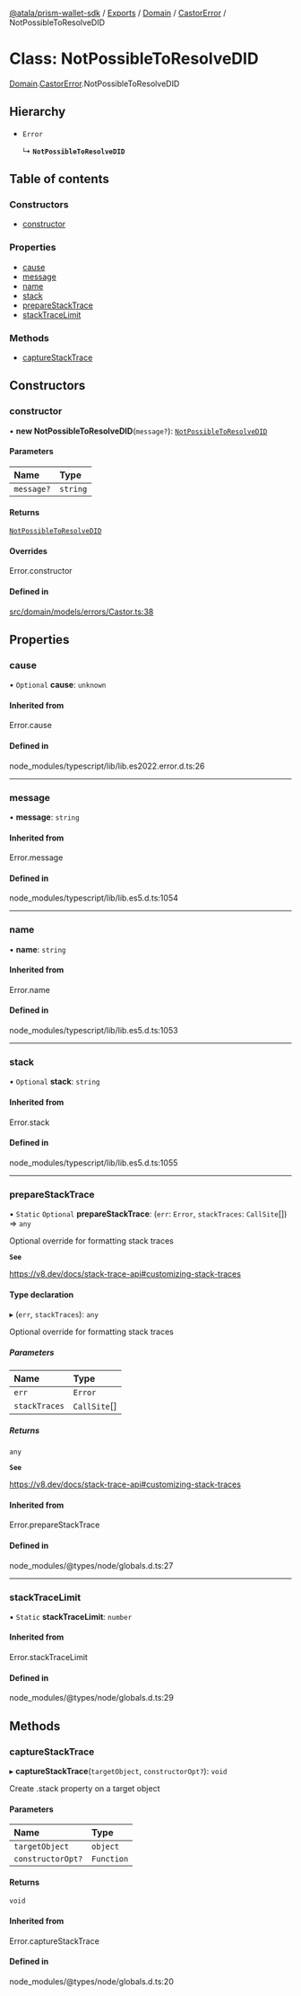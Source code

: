 [@atala/prism-wallet-sdk](../README.md) / [Exports](../modules.md) / [Domain](../modules/Domain.md) / [CastorError](../modules/Domain.CastorError.md) / NotPossibleToResolveDID

# Class: NotPossibleToResolveDID

[Domain](../modules/Domain.md).[CastorError](../modules/Domain.CastorError.md).NotPossibleToResolveDID

## Hierarchy

- `Error`

  ↳ **`NotPossibleToResolveDID`**

## Table of contents

### Constructors

- [constructor](Domain.CastorError.NotPossibleToResolveDID.md#constructor)

### Properties

- [cause](Domain.CastorError.NotPossibleToResolveDID.md#cause)
- [message](Domain.CastorError.NotPossibleToResolveDID.md#message)
- [name](Domain.CastorError.NotPossibleToResolveDID.md#name)
- [stack](Domain.CastorError.NotPossibleToResolveDID.md#stack)
- [prepareStackTrace](Domain.CastorError.NotPossibleToResolveDID.md#preparestacktrace)
- [stackTraceLimit](Domain.CastorError.NotPossibleToResolveDID.md#stacktracelimit)

### Methods

- [captureStackTrace](Domain.CastorError.NotPossibleToResolveDID.md#capturestacktrace)

## Constructors

### constructor

• **new NotPossibleToResolveDID**(`message?`): [`NotPossibleToResolveDID`](Domain.CastorError.NotPossibleToResolveDID.md)

#### Parameters

| Name | Type |
| :------ | :------ |
| `message?` | `string` |

#### Returns

[`NotPossibleToResolveDID`](Domain.CastorError.NotPossibleToResolveDID.md)

#### Overrides

Error.constructor

#### Defined in

[src/domain/models/errors/Castor.ts:38](https://github.com/input-output-hk/atala-prism-wallet-sdk-ts/blob/47ec1c8/src/domain/models/errors/Castor.ts#L38)

## Properties

### cause

• `Optional` **cause**: `unknown`

#### Inherited from

Error.cause

#### Defined in

node_modules/typescript/lib/lib.es2022.error.d.ts:26

___

### message

• **message**: `string`

#### Inherited from

Error.message

#### Defined in

node_modules/typescript/lib/lib.es5.d.ts:1054

___

### name

• **name**: `string`

#### Inherited from

Error.name

#### Defined in

node_modules/typescript/lib/lib.es5.d.ts:1053

___

### stack

• `Optional` **stack**: `string`

#### Inherited from

Error.stack

#### Defined in

node_modules/typescript/lib/lib.es5.d.ts:1055

___

### prepareStackTrace

▪ `Static` `Optional` **prepareStackTrace**: (`err`: `Error`, `stackTraces`: `CallSite`[]) => `any`

Optional override for formatting stack traces

**`See`**

https://v8.dev/docs/stack-trace-api#customizing-stack-traces

#### Type declaration

▸ (`err`, `stackTraces`): `any`

Optional override for formatting stack traces

##### Parameters

| Name | Type |
| :------ | :------ |
| `err` | `Error` |
| `stackTraces` | `CallSite`[] |

##### Returns

`any`

**`See`**

https://v8.dev/docs/stack-trace-api#customizing-stack-traces

#### Inherited from

Error.prepareStackTrace

#### Defined in

node_modules/@types/node/globals.d.ts:27

___

### stackTraceLimit

▪ `Static` **stackTraceLimit**: `number`

#### Inherited from

Error.stackTraceLimit

#### Defined in

node_modules/@types/node/globals.d.ts:29

## Methods

### captureStackTrace

▸ **captureStackTrace**(`targetObject`, `constructorOpt?`): `void`

Create .stack property on a target object

#### Parameters

| Name | Type |
| :------ | :------ |
| `targetObject` | `object` |
| `constructorOpt?` | `Function` |

#### Returns

`void`

#### Inherited from

Error.captureStackTrace

#### Defined in

node_modules/@types/node/globals.d.ts:20
